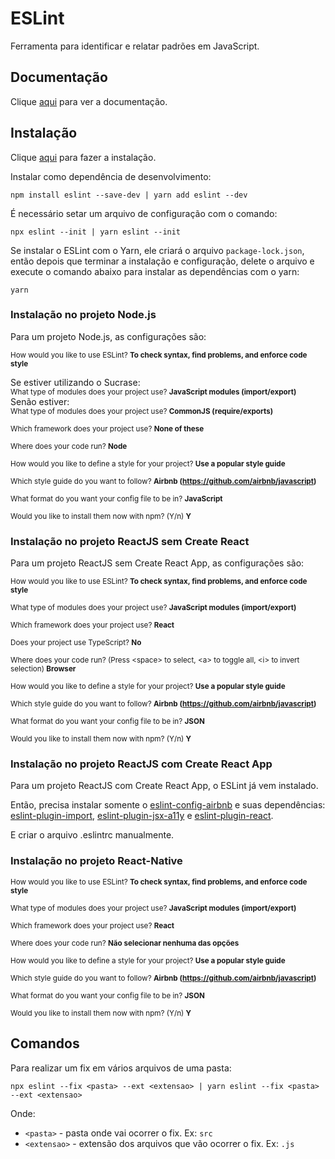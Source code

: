 # ESLint

Ferramenta para identificar e relatar padrões em JavaScript.

## Documentação

Clique [aqui](https://github.com/eslint/eslint) para ver a documentação.

## Instalação

Clique [aqui](https://www.npmjs.com/package/eslint) para fazer a instalação.

Instalar como dependência de desenvolvimento:

```
npm install eslint --save-dev | yarn add eslint --dev
```

É necessário setar um arquivo de configuração com o comando:

```
npx eslint --init | yarn eslint --init
```

Se instalar o ESLint com o Yarn, ele criará o arquivo `package-lock.json`, então depois que terminar a instalação e configuração, delete o arquivo e execute o comando abaixo para instalar as dependências com o yarn:

```
yarn
```

### Instalação no projeto Node.js

Para um projeto Node.js, as configurações são:

<sub> How would you like to use ESLint? **To check syntax, find problems, and enforce code style** </sub>

Se estiver utilizando o Sucrase:  
<sub> What type of modules does your project use? **JavaScript modules (import/export)** </sub>  
Senão estiver:  
<sub> What type of modules does your project use? **CommonJS (require/exports)** </sub>

<sub> Which framework does your project use? **None of these** </sub>

<sub> Where does your code run? **Node** </sub>

<sub> How would you like to define a style for your project? **Use a popular style guide** </sub>

<sub> Which style guide do you want to follow? **Airbnb (https://github.com/airbnb/javascript)** </sub>

<sub> What format do you want your config file to be in? **JavaScript** </sub>

<sub> Would you like to install them now with npm? (Y/n) **Y** </sub>

### Instalação no projeto ReactJS sem Create React

Para um projeto ReactJS sem Create React App, as configurações são:

<sub> How would you like to use ESLint? **To check syntax, find problems, and enforce code style** </sub>

<sub> What type of modules does your project use? **JavaScript modules (import/export)** </sub>

<sub> Which framework does your project use? **React** </sub>

<sub> Does your project use TypeScript? **No** </sub>

<sub> Where does your code run? (Press \<space> to select, \<a> to toggle all, \<i> to invert selection) **Browser** </sub>

<sub> How would you like to define a style for your project? **Use a popular style guide** </sub>

<sub> Which style guide do you want to follow? **Airbnb (https://github.com/airbnb/javascript)** </sub>

<sub> What format do you want your config file to be in? **JSON** </sub>

<sub> Would you like to install them now with npm? (Y/n) **Y** </sub>

### Instalação no projeto ReactJS com Create React App

Para um projeto ReactJS com Create React App, o ESLint já vem instalado.

Então, precisa instalar somente o [eslint-config-airbnb](eslint-config-airbnb.md) e suas dependências: [eslint-plugin-import](eslint-plugin-import.md), [eslint-plugin-jsx-a11y](eslint-plugin-jsx-a11y.md) e [eslint-plugin-react](eslint-plugin-react.md).

E criar o arquivo .eslintrc manualmente.

### Instalação no projeto React-Native

<sub> How would you like to use ESLint? **To check syntax, find problems, and enforce code style** </sub>

<sub> What type of modules does your project use? **JavaScript modules (import/export)** </sub>

<sub> Which framework does your project use? **React** </sub>

<sub> Where does your code run? **Não selecionar nenhuma das opções** </sub>

<sub> How would you like to define a style for your project? **Use a popular style guide** </sub>

<sub> Which style guide do you want to follow? **Airbnb (https://github.com/airbnb/javascript)** </sub>

<sub> What format do you want your config file to be in? **JSON** </sub>

<sub> Would you like to install them now with npm? (Y/n) **Y** </sub>

## Comandos

Para realizar um fix em vários arquivos de uma pasta:

```
npx eslint --fix <pasta> --ext <extensao> | yarn eslint --fix <pasta> --ext <extensao>
```

Onde:

- `<pasta>` - pasta onde vai ocorrer o fix. Ex: `src`
- `<extensao>` - extensão dos arquivos que vão ocorrer o fix. Ex: `.js`